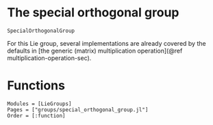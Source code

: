 # The special orthogonal group

```@docs
SpecialOrthogonalGroup
```

For this Lie group, several implementations are already covered by the defaults in [the generic (matrix) multiplication operation](@ref multiplication-operation-sec).

# Functions

```@autodocs
Modules = [LieGroups]
Pages = ["groups/special_orthogonal_group.jl"]
Order = [:function]
```
